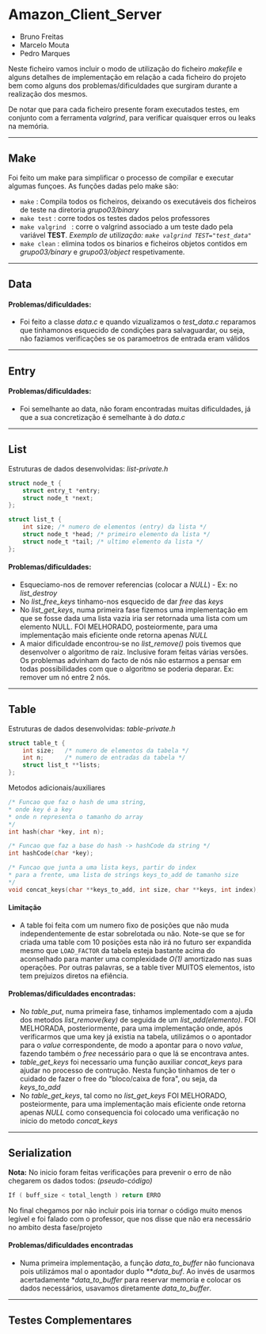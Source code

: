 # Amazon_Client_Server

* Bruno Freitas 
* Marcelo Mouta 
* Pedro Marques

Neste ficheiro vamos incluir o modo de utilização do ficheiro *makefile* e alguns detalhes de implementação em relação a cada ficheiro do projeto bem como alguns dos problemas/dificuldades que surgiram durante a realização dos mesmos.

De notar que para cada ficheiro presente foram executados testes, em conjunto com a ferramenta *valgrind*, para verificar quaisquer erros ou leaks na memória.

----------------------------------
## Make
  Foi feito um make para simplificar o processo de compilar e executar algumas funçoes. As funções dadas pelo make são:
  * ```make``` : Compila todos os ficheiros, deixando os executáveis dos ficheiros de teste na diretoria *grupo03/binary*
  * ```make test``` : corre todos os testes dados pelos professores
  * ```make valgrind ``` : corre o valgrind associado a um teste dado pela variável **TEST**. *Exemplo de utilização: ```make valgrind TEST="test_data"```*
  * ```make clean``` : elimina todos os binarios e ficheiros objetos contidos em *grupo03/binary* e *grupo03/object* respetivamente.

----------------------------------

## Data
  
  #### Problemas/dificuldades: 
  * Foi feito a classe *data.c* e quando vizualizamos o *test_data.c* reparamos que tinhamonos esquecido de condições para salvaguardar, ou seja, não faziamos verificações se os paramoetros de entrada eram válidos

----------------------------------

## Entry
  
  #### Problemas/dificuldades:
  * Foi semelhante ao data, não foram encontradas muitas dificuldades, já que a sua concretização é semelhante à do *data.c*

----------------------------------

## List

Estruturas de dados desenvolvidas: *list-private.h*
```c
struct node_t {
    struct entry_t *entry;
    struct node_t *next;
};

struct list_t {
    int size; /* numero de elementos (entry) da lista */
    struct node_t *head; /* primeiro elemento da lista */
    struct node_t *tail; /* ultimo elemento da lista */
}; 
```

  #### Problemas/dificuldades:
  * Esqueciamo-nos de remover referencias (colocar a *NULL*) - Ex: no *list_destroy*
  * No *list_free_keys* tinhamo-nos esquecido de dar *free* das *keys*
  * No *list_get_keys*, numa primeira fase fizemos uma implementação em que se fosse dada uma lista vazia iria ser retornada uma lista com um elemento NULL. FOI MELHORADO, posteiormente,  para uma implementação mais eficiente onde retorna apenas *NULL*
  * A maior dificuldade encontrou-se no *list_remove()* pois tivemos que desenvolver o algoritmo de raiz. Inclusive foram feitas várias versões. Os problemas advinham do facto de nós não estarmos a pensar em todas possibilidades com que o algoritmo se poderia deparar. Ex: remover um nó entre 2 nós.
        
----------------------------------

## Table

Estruturas de dados desenvolvidas: *table-private.h*
```c
struct table_t {
    int size;   /* numero de elementos da tabela */
    int n;      /* numero de entradas da tabela */
    struct list_t **lists;
};
```

Metodos adicionais/auxiliares
```c
/* Funcao que faz o hash de uma string,
* onde key é a key
* onde n representa o tamanho do array
*/
int hash(char *key, int n);

/* Funcao que faz a base do hash -> hashCode da string */
int hashCode(char *key);

/* Funcao que junta a uma lista keys, partir do index
* para a frente, uma lista de strings keys_to_add de tamanho size
*/
void concat_keys(char **keys_to_add, int size, char **keys, int index);
```
  #### Limitação
  * A table foi feita com um numero fixo de posições que não muda independentemente de estar sobrelotada ou não. Note-se que se for criada uma table com 10 posições esta não irá no futuro ser expandida mesmo que `LOAD_FACTOR` da tabela esteja bastante acima do aconselhado para manter uma complexidade _O(1)_ amortizado nas suas operações. Por outras palavras, se a table tiver MUITOS elementos, isto tem prejuizos diretos na efiência.
  
  #### Problemas/dificuldades encontradas:
  * No *table_put*, numa primeira fase, tinhamos implementado com a ajuda dos metodos *list_remove(key)* de seguida de um *list_add(elemento)*. FOI MELHORADA, posteriormente, para uma implementação onde, após verificarmos que uma key já existia na tabela, utilizámos o o apontador para o *value* correspondente, de modo a apontar para o novo *value*, fazendo também o *free* necessário para o que lá se encontrava antes.
  * *table_get_keys* foi necessario uma função auxiliar *concat_keys* para ajudar no processo de contrução. Nesta função tinhamos de ter o cuidado de fazer o free do "bloco/caixa de fora", ou seja, da *keys_to_add*
  * No *table_get_keys*, tal como no *list_get_keys* FOI MELHORADO, posteiormente,  para uma implementação mais eficiente onde retorna apenas *NULL* como consequencia foi colocado uma verificação no inicio do metodo *concat_keys*

----------------------------------

## Serialization

  **Nota:** No inicio foram feitas verificações para prevenir o erro de não chegarem os dados todos: *(pseudo-código)* 
  ```c 
  If ( buff_size < total_length ) return ERRO
  ``` 
  No final chegamos por não incluir pois iria tornar o código muito menos legível e foi falado com o professor, que nos disse que não era necessário no ambito desta fase/projeto

  #### Problemas/dificuldades encontradas
  * Numa primeira implementação, a função *data_to_buffer* não funcionava pois utilizámos mal o apontador duplo ***data_buf*. Ao invés de usarmos acertadamente **data_to_buffer* para reservar memoria e colocar os dados necessários, usavamos diretamente *data_to_buffer*.

----------------------------------

## Testes Complementares

